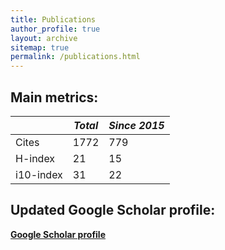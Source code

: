 ```yaml
---
title: Publications
author_profile: true
layout: archive
sitemap: true
permalink: /publications.html
---
```


## Main metrics:

|           | *Total* | *Since 2015* |
|-----------|---------|--------------|
| Cites     | 1772    | 779          |
| H-index   | 21      | 15           |
| i10-index | 31      | 22           |

## Updated Google Scholar profile:

[**Google Scholar profile**](https://scholar.google.es/citations?user=UZ13JzoAAAAJ&hl=es)


